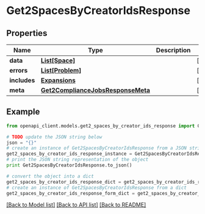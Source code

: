 # Get2SpacesByCreatorIdsResponse


## Properties
Name | Type | Description | Notes
------------ | ------------- | ------------- | -------------
**data** | [**List[Space]**](Space.md) |  | [optional] 
**errors** | [**List[Problem]**](Problem.md) |  | [optional] 
**includes** | [**Expansions**](Expansions.md) |  | [optional] 
**meta** | [**Get2ComplianceJobsResponseMeta**](Get2ComplianceJobsResponseMeta.md) |  | [optional] 

## Example

```python
from openapi_client.models.get2_spaces_by_creator_ids_response import Get2SpacesByCreatorIdsResponse

# TODO update the JSON string below
json = "{}"
# create an instance of Get2SpacesByCreatorIdsResponse from a JSON string
get2_spaces_by_creator_ids_response_instance = Get2SpacesByCreatorIdsResponse.from_json(json)
# print the JSON string representation of the object
print Get2SpacesByCreatorIdsResponse.to_json()

# convert the object into a dict
get2_spaces_by_creator_ids_response_dict = get2_spaces_by_creator_ids_response_instance.to_dict()
# create an instance of Get2SpacesByCreatorIdsResponse from a dict
get2_spaces_by_creator_ids_response_form_dict = get2_spaces_by_creator_ids_response.from_dict(get2_spaces_by_creator_ids_response_dict)
```
[[Back to Model list]](../README.md#documentation-for-models) [[Back to API list]](../README.md#documentation-for-api-endpoints) [[Back to README]](../README.md)


